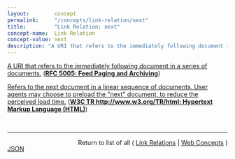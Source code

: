 ```yaml
---
layout:        concept
permalink:     "/concepts/link-relation/next"
title:         "Link Relation: next"
concept-name:  Link Relation
concept-value: next
description: "A URI that refers to the immediately following document in a series of documents."
---
```


[A URI that refers to the immediately following document in a series of documents.](http://tools.ietf.org/html/rfc5005#section-3 "Read documentation for Link Relation &#34;next&#34;") (**[RFC 5005: Feed Paging and Archiving](/specs/IETF/RFC/5005 "Syndicated Web feeds (using formats such as Atom) are often split into multiple documents to save bandwidth, allow &#34;sliding window&#34; access, or for other purposes. This specification formalizes two types of feeds that can span one or more feed documents; &#34;paged&#34; feeds and &#34;archived&#34; feeds. Additionally, it defines &#34;complete&#34; feeds to cover the case when a single feed document explicitly represents all of the feed's entries.")**)

[Refers to the next document in a linear sequence of documents. User agents may choose to preload the "next" document, to reduce the perceived load time.](https://www.w3.org/TR/html/links.html#link-type-next "Read documentation for Link Relation &#34;next&#34;") (**[W3C TR http://www.w3.org/TR/html: Hypertext Markup Language (HTML)](/specs/W3C/TR/html "This specification defines the 5th major version, second minor revision of the core language of the World Wide Web: the Hypertext Markup Language (HTML). In this version, new features continue to be introduced to help Web application authors, new elements continue to be introduced based on research into prevailing authoring practices, and special attention continues to be given to defining clear conformance criteria for user agents in an effort to improve interoperability.")**)

<br/>
<hr/>

<p style="float : left"><a href="./next.json" title="JSON representing this particular Web Concept value">JSON</a></p>
<p style="text-align: right">Return to list of all ( <a href="../link-relation/">Link Relations</a> | <a href="../">Web Concepts</a> )</p>
